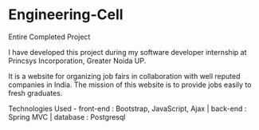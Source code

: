 # Engineering-Cell

Entire Completed Project

I have developed this project during my software developer internship at Princsys Incorporation, Greater Noida UP.

It is a website for organizing job fairs in collaboration with well reputed companies in India. The mission of this
website is to provide jobs easily to fresh graduates.

Technologies Used - 
front-end : Bootstrap, JavaScript, Ajax | back-end : Spring MVC | database : Postgresql
